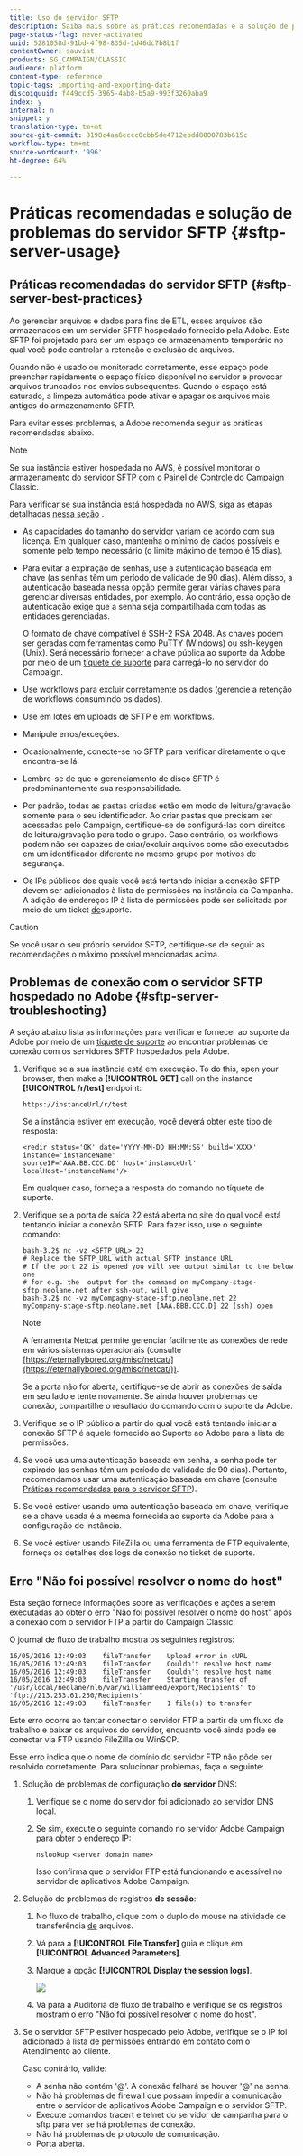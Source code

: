 ```yaml
---
title: Uso do servidor SFTP
description: Saiba mais sobre as práticas recomendadas e a solução de problemas do servidor SFTP.
page-status-flag: never-activated
uuid: 5281058d-91bd-4f98-835d-1d46dc7b8b1f
contentOwner: sauviat
products: SG_CAMPAIGN/CLASSIC
audience: platform
content-type: reference
topic-tags: importing-and-exporting-data
discoiquuid: f449ccd5-3965-4ab8-b5a9-993f3260aba9
index: y
internal: n
snippet: y
translation-type: tm+mt
source-git-commit: 8198c4aa6eccc0cbb5de4712ebdd8000783b615c
workflow-type: tm+mt
source-wordcount: '996'
ht-degree: 64%

---
```



# Práticas recomendadas e solução de problemas do servidor SFTP {#sftp-server-usage}

## Práticas recomendadas do servidor SFTP {#sftp-server-best-practices}

Ao gerenciar arquivos e dados para fins de ETL, esses arquivos são armazenados em um servidor SFTP hospedado fornecido pela Adobe. Este SFTP foi projetado para ser um espaço de armazenamento temporário no qual você pode controlar a retenção e exclusão de arquivos.

Quando não é usado ou monitorado corretamente, esse espaço pode preencher rapidamente o espaço físico disponível no servidor e provocar arquivos truncados nos envios subsequentes. Quando o espaço está saturado, a limpeza automática pode ativar e apagar os arquivos mais antigos do armazenamento SFTP.

Para evitar esses problemas, a Adobe recomenda seguir as práticas recomendadas abaixo.

>[!NOTE]
>
>Se sua instância estiver hospedada no AWS, é possível monitorar o armazenamento do servidor SFTP com o [Painel de Controle](https://docs.adobe.com/content/help/pt-BR/control-panel/using/sftp-management/sftp-storage-management.html) do Campaign Classic.
>
>Para verificar se sua instância está hospedada no AWS, siga as etapas detalhadas [nessa seção](https://docs.adobe.com/content/help/pt-BR/control-panel/using/faq.html#ims-org-id) .

* As capacidades do tamanho do servidor variam de acordo com sua licença. Em qualquer caso, mantenha o mínimo de dados possíveis e somente pelo tempo necessário (o limite máximo de tempo é 15 dias).
* Para evitar a expiração de senhas, use a autenticação baseada em chave (as senhas têm um período de validade de 90 dias). Além disso, a autenticação baseada nessa opção permite gerar várias chaves para gerenciar diversas entidades, por exemplo. Ao contrário, essa opção de autenticação exige que a senha seja compartilhada com todas as entidades gerenciadas.

   O formato de chave compatível é SSH-2 RSA 2048. As chaves podem ser geradas com ferramentas como PuTTY (Windows) ou ssh-keygen (Unix). Será necessário fornecer a chave pública ao suporte da Adobe por meio de um [tíquete de suporte](https://support.neolane.net) para carregá-lo no servidor do Campaign.

* Use workflows para excluir corretamente os dados (gerencie a retenção de workflows consumindo os dados).
* Use em lotes em uploads de SFTP e em workflows.
* Manipule erros/exceções.
* Ocasionalmente, conecte-se no SFTP para verificar diretamente o que encontra-se lá.
* Lembre-se de que o gerenciamento de disco SFTP é predominantemente sua responsabilidade.
* Por padrão, todas as pastas criadas estão em modo de leitura/gravação somente para o seu identificador. Ao criar pastas que precisam ser acessadas pelo Campaign, certifique-se de configurá-las com direitos de leitura/gravação para todo o grupo. Caso contrário, os workflows podem não ser capazes de criar/excluir arquivos como são executados em um identificador diferente no mesmo grupo por motivos de segurança.
* Os IPs públicos dos quais você está tentando iniciar a conexão SFTP devem ser adicionados à lista de permissões na instância da Campanha. A adição de endereços IP à lista de permissões pode ser solicitada por meio de um ticket [de](https://support.neolane.net)suporte.

>[!CAUTION]
>
>Se você usar o seu próprio servidor SFTP, certifique-se de seguir as recomendações o máximo possível mencionadas acima.

## Problemas de conexão com o servidor SFTP hospedado no Adobe {#sftp-server-troubleshooting}

A seção abaixo lista as informações para verificar e fornecer ao suporte da Adobe por meio de um [tíquete de suporte](https://support.neolane.net) ao encontrar problemas de conexão com os servidores SFTP hospedados pela Adobe.

1. Verifique se a sua instância está em execução. To do this, open your browser, then make a **[!UICONTROL GET]** call on the instance **[!UICONTROL /r/test]** endpoint:

   ```
   https://instanceUrl/r/test
   ```

   Se a instância estiver em execução, você deverá obter este tipo de resposta:

   ```
   <redir status='OK' date='YYYY-MM-DD HH:MM:SS' build='XXXX' instance='instanceName'
   sourceIP='AAA.BB.CCC.DD' host='instanceUrl' localHost='instanceName'/>
   ```

   Em qualquer caso, forneça a resposta do comando no tíquete de suporte.

1. Verifique se a porta de saída 22 está aberta no site do qual você está tentando iniciar a conexão SFTP. Para fazer isso, use o seguinte comando:

   ```
   bash-3.2$ nc -vz <SFTP_URL> 22
   # Replace the SFTP_URL with actual SFTP instance URL
   # If the port 22 is opened you will see output similar to the below one
   # for e.g. the  output for the command on myCompany-stage-sftp.neolane.net after ssh-out, will give
   bash-3.2$ nc -vz myCompagny-stage-sftp.neolane.net 22
   myCompany-stage-sftp.neolane.net [AAA.BBB.CCC.D] 22 (ssh) open
   ```

   >[!NOTE]
   >
   >A ferramenta Netcat permite gerenciar facilmente as conexões de rede em vários sistemas operacionais (consulte [https://eternallybored.org/misc/netcat/](https://eternallybored.org/misc/netcat/)).

   Se a porta não for aberta, certifique-se de abrir as conexões de saída em seu lado e tente novamente. Se ainda houver problemas de conexão, compartilhe o resultado do comando com o suporte da Adobe.

1. Verifique se o IP público a partir do qual você está tentando iniciar a conexão SFTP é aquele fornecido ao Suporte ao Adobe para a lista de permissões.
1. Se você usa uma autenticação baseada em senha, a senha pode ter expirado (as senhas têm um período de validade de 90 dias). Portanto, recomendamos usar uma autenticação baseada em chave (consulte [Práticas recomendadas para o servidor SFTP](#sftp-server-best-practices)).
1. Se você estiver usando uma autenticação baseada em chave, verifique se a chave usada é a mesma fornecida ao suporte da Adobe para a configuração de instância.
1. Se você estiver usando FileZilla ou uma ferramenta de FTP equivalente, forneça os detalhes dos logs de conexão no ticket de suporte.

## Erro &quot;Não foi possível resolver o nome do host&quot;

Esta seção fornece informações sobre as verificações e ações a serem executadas ao obter o erro &quot;Não foi possível resolver o nome do host&quot; após a conexão com o servidor FTP a partir do Campaign Classic.

O journal de fluxo de trabalho mostra os seguintes registros:

```
16/05/2016 12:49:03    fileTransfer    Upload error in cURL
16/05/2016 12:49:03    fileTransfer    Couldn't resolve host name
16/05/2016 12:49:03    fileTransfer    Couldn't resolve host name
16/05/2016 12:49:03    fileTransfer    Starting transfer of '/usr/local/neolane/nl6/var/williamreed/export/Recipients' to 'ftp://213.253.61.250/Recipients'
16/05/2016 12:49:03    fileTransfer    1 file(s) to transfer
```

Este erro ocorre ao tentar conectar o servidor FTP a partir de um fluxo de trabalho e baixar os arquivos do servidor, enquanto você ainda pode se conectar via FTP usando FileZilla ou WinSCP.

Esse erro indica que o nome de domínio do servidor FTP não pôde ser resolvido corretamente. Para solucionar problemas, faça o seguinte:

1. Solução de problemas de configuração **do servidor** DNS:

   1. Verifique se o nome do servidor foi adicionado ao servidor DNS local.
   1. Se sim, execute o seguinte comando no servidor Adobe Campaign para obter o endereço IP:

      `nslookup <server domain name>`

      Isso confirma que o servidor FTP está funcionando e acessível no servidor de aplicativos Adobe Campaign.

1. Solução de problemas de registros **de sessão**:

   1. No fluxo de trabalho, clique com o duplo do mouse na atividade de transferência [de](../../workflow/using/file-transfer.md) arquivos.
   1. Vá para a **[!UICONTROL File Transfer]** guia e clique em **[!UICONTROL Advanced Parameters]**.
   1. Marque a opção **[!UICONTROL Display the session logs]**.

      ![](assets/sftp-error-display-logs.png)

   1. Vá para a Auditoria de fluxo de trabalho e verifique se os registros mostram o erro &quot;Não foi possível resolver o nome do host&quot;.

1. Se o servidor SFTP estiver hospedado pelo Adobe, verifique se o IP foi adicionado à lista de permissões entrando em contato com o Atendimento ao cliente.

   Caso contrário, valide:

   * A senha não contém &#39;@&#39;. A conexão falhará se houver &#39;@&#39; na senha.
   * Não há problemas de firewall que possam impedir a comunicação entre o servidor de aplicativos Adobe Campaign e o servidor SFTP.
   * Execute comandos tracert e telnet do servidor de campanha para o sftp para ver se há problemas de conexão.
   * Não há problemas de protocolo de comunicação.
   * Porta aberta.
